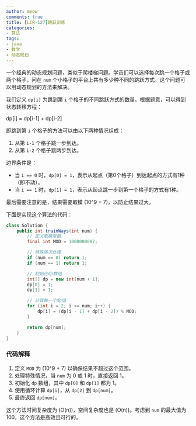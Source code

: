```yaml
---
author: meow
comments: true
title: [LCR-127]跳跃训练
categories:
- 算法
tags:
- java
- 数学
- 动态规划
---
```


一个经典的动态规划问题，类似于爬楼梯问题。学员们可以选择每次跳一个格子或两个格子，问在 `num` 个小格子的平台上共有多少种不同的跳跃方式。这个问题可以用动态规划的方法来解决。

我们定义 `dp[i]` 为跳到第 `i` 个格子的不同跳跃方式的数量。根据题意，可以得到状态转移方程：

 dp[i] = dp[i-1] + dp[i-2]

即跳到第 `i` 个格子的方法可以由以下两种情况组成：
1. 从第 `i-1` 个格子跳一步到达。
2. 从第 `i-2` 个格子跳两步到达。

边界条件是：
- 当 `i == 0` 时，`dp[0] = 1`，表示从起点（第0个格子）到达起点的方式有1种（即不动）。
- 当 `i == 1` 时，`dp[1] = 1`，表示从起点跳一步到第一个格子的方式有1种。

最后需要注意的是，结果需要取模 \(10^9 + 7\)，以防止结果过大。

下面是实现这个算法的代码：

```java
class Solution {
    public int trainWays(int num) {
        // 定义取模常数
        final int MOD = 1000000007;

        // 特殊情况处理
        if (num == 0) return 1;
        if (num == 1) return 1;

        // 初始化dp数组
        int[] dp = new int[num + 1];
        dp[0] = 1;
        dp[1] = 1;

        // 计算每一个dp值
        for (int i = 2; i <= num; i++) {
            dp[i] = (dp[i - 1] + dp[i - 2]) % MOD;
        }

        return dp[num];
    }
}
```

### 代码解释
1. 定义 `MOD` 为 \(10^9 + 7\) 以确保结果不超过这个范围。
2. 处理特殊情况，当 `num` 为 0 或 1 时，直接返回 1。
3. 初始化 `dp` 数组，其中 `dp[0]` 和 `dp[1]` 都为 1。
4. 使用循环计算 `dp[i]`，从 `dp[2]` 到 `dp[num]`。
5. 最终返回 `dp[num]`。

这个方法时间复杂度为 (O(n))，空间复杂度也是 (O(n))。考虑到 `num` 的最大值为 100，这个方法是高效且可行的。
